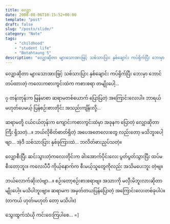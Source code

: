 ```yaml
---
title: လျှော
date: 2008-08-06T10:15:52+00:00
template: "post"  
draft: false  
slug: "/posts/slide/"  
category: "Note"
tags:
    - "childhood"
    - "student life"
    - "Botahtaung 5"
description: "လျှောဆိုတာ များသောအားဖြင့် သစ်သားပြား နှစ်ချောင်း ကပ်ရိုက်ပြီး ဘေးမှာ ဘောင်တပ်ထားတဲ့ ကလေးကစားကွင်းထဲက ကစားစရာ တမျိုးပေါ့…"
---
```

လျှောဆိုတာ များသောအားဖြင့် သစ်သားပြား နှစ်ချောင်း ကပ်ရိုက်ပြီး ဘေးမှာ ဘောင်တပ်ထားတဲ့ ကလေးကစားကွင်းထဲက ကစားစရာ တမျိုးပေါ့…

၇ တန်းတုန်းက မြန်မာစာ ဆရာမတစ်ယောက် ပြောပြတဲ့ အကြောင်းလေးပါ။ ဘာရယ် မဟုတ်ပေမယ့် ပြန်စဉ်းစားတိုင်း အသည်းကျိန်းလို့…

ဆရာမတို့ ငယ်ငယ်တုန်းက ကျောင်းကစားကွင်းထဲမှာ အခုနက ပြောတဲ့ လျှောဆိုတာကြီး ရှိသတဲ့…။ ဘယ်လိုစိတ်ဓာတ်ရှိတဲ့ အပေအတေလေးတွေ လည်းတော့ မသိဘူးပေါ့ဗျာ… အဲ့ဒီ သစ်သားပြား နှစ်ခုကြားထဲ… ဘလိတ်ဓားညှပ်သတဲ့။

လျှောစီးပြီး ဆင်းသွားတဲ့ကလေးတိုင်းက ခါးအောက်ပိုင်းလေး ပွတ်ပွတ်သွားပြီး ထပ်မစီးတော့ဘူး။ ကလေးပီပီ ကိုယ့်နောက်က စီးမယ့်သူတွေကိုလည်း အသိမပေးဘူး တဲ့ဗျ။

ဘယ်လောက်ဆိုးလဲဗျာ…။ စဉ်းတော့စဉ်းစားစရာဗျ။ အသားကို မလှီးမိဘူးလားဆိုတာမျိုးပေါ့။ မသိပါဘူးဗျာ။ ဆရာမက အမှတ်တယပြန်ပြောတဲ့ အကြောင်းလေးတစ်ခုပါပဲ။ (တကယ် ဟုတ်၊မဟုတ် တော့ မသိပါ။)

သွေးထွက်သံယို ကင်းဝေးကြပါစေ… =]